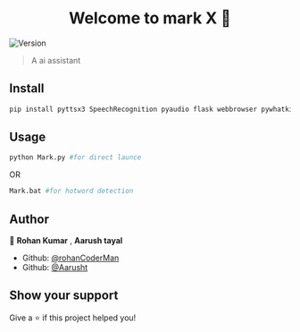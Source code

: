 <h1 align="center">Welcome to mark X 👋</h1>
<p>
  <img alt="Version" src="https://img.shields.io/badge/version-0.1.0-blue.svg?cacheSeconds=2592000" />
</p>

> A ai assistant
## Install

```sh
pip install pyttsx3 SpeechRecognition pyaudio flask webbrowser pywhatkit wikipidea pyautogui os pyjokes pydictionary datetime playsound pywin32
```

## Usage

```sh
python Mark.py #for direct launce
```
OR
```sh
Mark.bat #for hotword detection
```
## Author

👤 **Rohan Kumar** , **Aarush tayal**
* Github: [@rohanCoderMan](https://github.com/rohanCoderMan)
* Github: [@Aarusht](https://github.com/Aarusht)
## Show your support

Give a ⭐️ if this project helped you!
